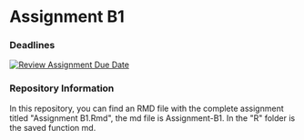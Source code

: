 # Assignment B1
### Deadlines 
[![Review Assignment Due Date](https://classroom.github.com/assets/deadline-readme-button-22041afd0340ce965d47ae6ef1cefeee28c7c493a6346c4f15d667ab976d596c.svg)](https://classroom.github.com/a/s4oIzs8K)
### Repository Information 
  In this repository, you can find an RMD file with the complete assignment titled "Assignment B1.Rmd", the md file is Assignment-B1.   In the "R" folder is the saved function md.
